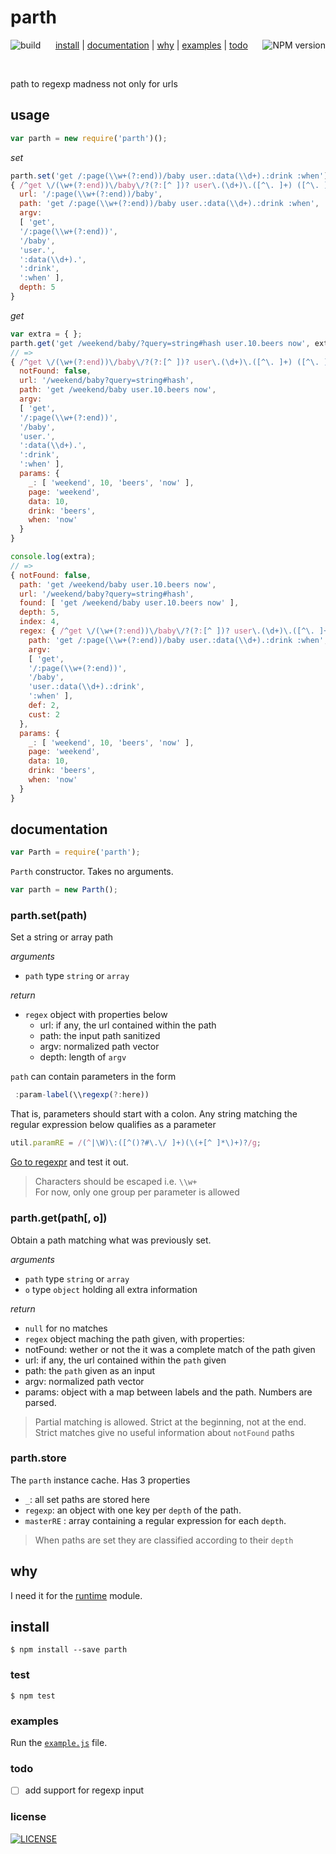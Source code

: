 # parth
[<img alt="build" src="http://img.shields.io/travis/stringparser/parth/master.svg?style=flat-square" align="left"/>](https://travis-ci.org/stringparser/parth/builds)
[<img alt="NPM version" src="http://img.shields.io/npm/v/parth.svg?style=flat-square" align="right"/>](http://www.npmjs.org/package/parth)
<p align="center">
  <a href="#install">install</a> |
  <a href="#documentation">documentation</a> |
  <a href="#why">why</a> |
  <a href="#examples">examples</a> |
  <a href="#todo">todo</a>
</p>
<br>

path to regexp madness not only for urls

## usage

```js
var parth = new require('parth')();
```

_set_

```js
parth.set('get /:page(\\w+(?:end))/baby user.:data(\\d+).:drink :when') // =>
{ /^get \/(\w+(?:end))\/baby\/?(?:[^ ])? user\.(\d+)\.([^\. ]+) ([^\. ]+)/i
  url: '/:page(\\w+(?:end))/baby',
  path: 'get /:page(\\w+(?:end))/baby user.:data(\\d+).:drink :when',
  argv:
  [ 'get',
  '/:page(\\w+(?:end))',
  '/baby',
  'user.',
  ':data(\\d+).',
  ':drink',
  ':when' ],
  depth: 5
}
```
_get_

```js
var extra = { };
parth.get('get /weekend/baby/?query=string#hash user.10.beers now', extra)
// =>
{ /^get \/(\w+(?:end))\/baby\/?(?:[^ ])? user\.(\d+)\.([^\. ]+) ([^\. ]+)/i
  notFound: false,
  url: '/weekend/baby?query=string#hash',
  path: 'get /weekend/baby user.10.beers now',
  argv:
  [ 'get',
  '/:page(\\w+(?:end))',
  '/baby',
  'user.',
  ':data(\\d+).',
  ':drink',
  ':when' ],
  params: {
    _: [ 'weekend', 10, 'beers', 'now' ],
    page: 'weekend',
    data: 10,
    drink: 'beers',
    when: 'now'
  }
}

console.log(extra);
// =>
{ notFound: false,
  path: 'get /weekend/baby user.10.beers now',
  url: '/weekend/baby?query=string#hash',
  found: [ 'get /weekend/baby user.10.beers now' ],
  depth: 5,
  index: 4,
  regex: { /^get \/(\w+(?:end))\/baby\/?(?:[^ ])? user\.(\d+)\.([^\. ]+) ([^\. ]+)/i
    path: 'get /:page(\\w+(?:end))/baby user.:data(\\d+).:drink :when',
    argv:
    [ 'get',
    '/:page(\\w+(?:end))',
    '/baby',
    'user.:data(\\d+).:drink',
    ':when' ],
    def: 2,
    cust: 2
  },
  params: {
    _: [ 'weekend', 10, 'beers', 'now' ],
    page: 'weekend',
    data: 10,
    drink: 'beers',
    when: 'now'
  }
}
```

## documentation

````js
var Parth = require('parth');
````

`Parth` constructor. Takes no arguments.

```js
var parth = new Parth();
```

### parth.set(path)

Set a string or array path

_arguments_
- `path` type `string` or `array`

_return_
  - `regex` object with properties below
    - url: if any, the url contained within the path
    - path: the input path sanitized
    - argv: normalized path vector
    - depth: length of `argv`

`path` can contain parameters in the form
```js
 :param-label(\\regexp(?:here))
```
That is, parameters should start with a colon. Any string matching the regular expression below qualifies as a parameter

````js
util.paramRE = /(^|\W)\:([^()?#\.\/ ]+)(\(+[^ ]*\)+)?/g;
````

[Go to regexpr](http://regexr.com/) and test it out.

> Characters should be escaped i.e. `\\w+` <br>
> For now, only one group per parameter is allowed

### parth.get(path[, o])

Obtain a path matching what was previously set.

_arguments_
- `path` type `string` or `array`
- `o` type `object` holding all extra information

_return_
  - `null` for no matches
  - `regex` object maching the path given, with properties:
   - notFound: wether or not the it was a complete match of the path given
   - url: if any, the url contained within the `path` given
   - path: the `path` given as an input
   - argv: normalized path vector
   - params: object with a map between labels and the path. Numbers are parsed.

> Partial matching is allowed. Strict at the beginning, not at the end. Strict matches give no useful information about `notFound` paths

### parth.store

The `parth` instance cache. Has 3 properties
 - `_`: all set paths are stored here
 - `regexp`: an object with one key per `depth` of the path.
 - `masterRE` : array containing a regular expression for each `depth`.

> When paths are set they are classified according to their `depth`

## why

I need it for the [runtime](https://github.com/stringparser/runtime) module.

## install

    $ npm install --save parth

### test

    $ npm test

### examples

 Run the [`example.js`](example.js) file.

### todo

 - [ ] add support for regexp input

### license

[<img alt="LICENSE" src="http://img.shields.io/npm/l/parth.svg?style=flat-square"/>](http://opensource.org/licenses/MIT)
